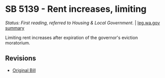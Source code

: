 # SB 5139 - Rent increases, limiting
*Status: First reading, referred to Housing & Local Government.* | [leg.wa.gov summary](https://app.leg.wa.gov/billsummary?BillNumber=5139&Year=2021)

Limiting rent increases after expiration of the governor's eviction moratorium.

## Revisions
* [Original Bill](1/)